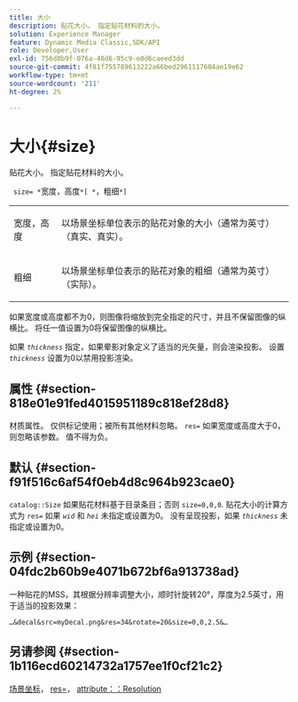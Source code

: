 ```yaml
---
title: 大小
description: 贴花大小。 指定贴花材料的大小。
solution: Experience Manager
feature: Dynamic Media Classic,SDK/API
role: Developer,User
exl-id: 756d8b9f-076a-48d6-95c9-e0d6caeed3dd
source-git-commit: 4f81f755789613222a66bed2961117604ae19e62
workflow-type: tm+mt
source-wordcount: '211'
ht-degree: 2%

---
```


# 大小{#size}

贴花大小。 指定贴花材料的大小。

` size= *`宽度，高度`*[ *`，粗细`*]`

<table id="simpletable_00B1226F3B8B49D895D1269AB03D5043"> 
 <tr class="strow"> 
  <td class="stentry"> <p> <span class="varname"> 宽度，高度 </span> </p> </td> 
  <td class="stentry"> <p>以场景坐标单位表示的贴花对象的大小（通常为英寸）（真实、真实）。 </p> </td> 
 </tr> 
 <tr class="strow"> 
  <td class="stentry"> <p> <span class="varname"> 粗细 </span> </p> </td> 
  <td class="stentry"> <p>以场景坐标单位表示的贴花对象的粗细（通常为英寸）（实际）。 </p> </td> 
 </tr> 
</table>

如果宽度或高度都不为0，则图像将缩放到完全指定的尺寸，并且不保留图像的纵横比。 将任一值设置为0将保留图像的纵横比。

如果 *`thickness`* 指定，如果晕影对象定义了适当的光矢量，则会渲染投影。 设置 *`thickness`* 设置为0以禁用投影渲染。

## 属性 {#section-818e01e91fed4015951189c818ef28d8}

材质属性。 仅供标记使用；被所有其他材料忽略。 `res=` 如果宽度或高度大于0，则忽略该参数。 值不得为负。

## 默认 {#section-f91f516c6af54f0eb4d8c964b923cae0}

`catalog::Size` 如果贴花材料基于目录条目；否则 `size=0,0,0`. 贴花大小的计算方式为 `res=` 如果 *`wid`* 和 *`hei`* 未指定或设置为0。 没有呈现投影，如果 *`thickness`* 未指定或设置为0。

## 示例 {#section-04fdc2b60b9e4071b672bf6a913738ad}

一种贴花的MSS，其根据分辨率调整大小，顺时针旋转20°，厚度为2.5英寸，用于适当的投影效果：

`…&decal&src=myDecal.png&res=34&rotate=20&size=0,0,2.5&…`

## 另请参阅 {#section-1b116ecd60214732a1757ee1f0cf21c2}

[场景坐标](../../../../../ir-api/http-protocol/image-rendering-api-ref/c-ir-http-protocol-ref/c-ir-http-protocol-syntax-and-features/c-ir-vignettes/c-ir-scene-coordinates.md#concept-528507024fa640b19a2631357febf7f1)， [res=](../../../../../ir-api/http-protocol/image-rendering-api-ref/c-ir-http-protocol-ref/c-ir-http-protocol-command-reference/r-ir-res.md#reference-0ad9de8887144c83a6db97b4994f7c04)， [attribute：：Resolution](../../../../../ir-api/material-cat/image-rendering-api-ref/c-ir-material-catalog/c-ir-attributes-reference/r-ir-resolution.md#reference-09fe14e6bfbf4db6b7f4369fffecc806)
